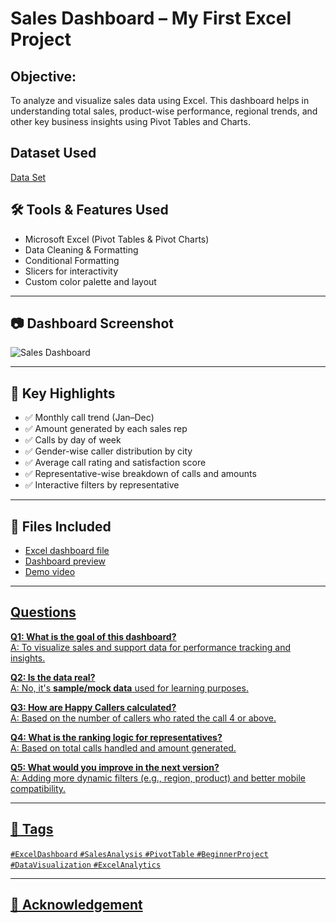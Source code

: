 # Sales Dashboard – My First Excel Project
## Objective:
To analyze and visualize sales data using Excel. This dashboard helps in understanding total sales, product-wise performance, regional trends, and other key business insights using Pivot Tables and Charts.
## Dataset Used
<a href="https://github.com/rajinambirajan/Call-Center-Report/blob/main/07.sample-data-excel-portfolio-project.xlsx">Data Set</a>

## 🛠️ Tools & Features Used

- Microsoft Excel (Pivot Tables & Pivot Charts)
- Data Cleaning & Formatting
- Conditional Formatting
- Slicers for interactivity
- Custom color palette and layout

---

## 📷 Dashboard Screenshot

![Sales Dashboard](https://github.com/rajinambirajan/Call-Center-Report/commit/5d700837a27ab55964ef24f232548d8fe8fcb438)

---

## 📌 Key Highlights

- ✅ Monthly call trend (Jan–Dec)
- ✅ Amount generated by each sales rep
- ✅ Calls by day of week
- ✅ Gender-wise caller distribution by city
- ✅ Average call rating and satisfaction score
- ✅ Representative-wise breakdown of calls and amounts
- ✅ Interactive filters by representative

---
## 📁 Files Included

- <a href="https://github.com/rajinambirajan/Call-Center-Report/blob/main/07.sample-data-excel-portfolio-project.xlsx">  Excel dashboard file
- <a href="https://github.com/rajinambirajan/Call-Center-Report/commit/5d700837a27ab55964ef24f232548d8fe8fcb438"> Dashboard preview
- <a href="https://github.com/rajinambirajan/Call-Center-Report/commit/b907af1360103c4b8bc6fc24fd66e79eeaf9b1fa">Demo video

---

## Questions

**Q1: What is the goal of this dashboard?**  
A: To visualize sales and support data for performance tracking and insights.

**Q2: Is the data real?**  
A: No, it's **sample/mock data** used for learning purposes.

**Q3: How are Happy Callers calculated?**  
A: Based on the number of callers who rated the call 4 or above.

**Q4: What is the ranking logic for representatives?**  
A: Based on total calls handled and amount generated.

**Q5: What would you improve in the next version?**  
A: Adding more dynamic filters (e.g., region, product) and better mobile compatibility.

---

## 📌 Tags

`#ExcelDashboard` `#SalesAnalysis` `#PivotTable` `#BeginnerProject` `#DataVisualization` `#ExcelAnalytics`

---

## 🙌 Acknowledgement

